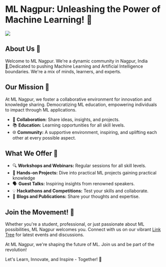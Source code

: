 # ML Nagpur: Unleashing the Power of Machine Learning! 🚀

[![](https://dcbadge.vercel.app/api/server/sJews9ERAK?style=flat)](https://discord.gg/sJews9ERAK)


## About Us 🌟

Welcome to ML Nagpur. We're a dynamic community in Nagpur, India 🍊,Dedicated to pushing Machine Learning and Artificial Intelligence boundaries. We're a mix of minds, learners, and experts.

## Our Mission 🎯

At ML Nagpur, we foster a collaborative environment for innovation and knowledge sharing. Democratizing ML education, empowering individuals to impact through ML applications.

- 🤝 **Collaboration:** Share ideas, insights, and projects.
- 📚 **Education:** Learning opportunities for all skill levels.
- 🌐 **Community:** A supportive environment, inspiring, and uplifting each other at every possible aspect.

## What We Offer 🌈

- 🔍 **Workshops and Webinars:** Regular sessions for all skill levels.
- 🤖 **Hands-on Projects:** Dive into practical ML projects gaining practical knowledge 
- 🗣️ **Guest Talks:** Inspiring insights from renowned speakers.
- 💡 **Hackathons and Competitions:** Test your skills and collaborate.
- 📝 **Blogs and Publications:** Share your thoughts and expertise.

## Join the Movement! 👥

Whether you're a student, professional, or just passionate about ML possibilities, ML Nagpur welcomes you. Connect with us on our vibrant [Link Tree](https://linktr.ee/MLNagpur) for latest events and discussions.

At ML Nagpur, we're shaping the future of ML. Join us and be part of the revolution!

Let's Learn, Innovate, and Inspire - Together! 🌟
